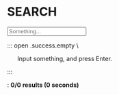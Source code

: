 # SEARCH

<input id="search-input" placeholder="Something..."/>

::: open .success.empty \
<ul id="result">Input something, and press Enter.</ul>
:::

: **<span id="search-count">0/0</span> results (<span id="search-time">0</span> seconds)**
